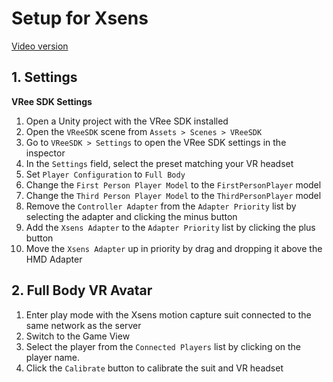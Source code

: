 # Setup for Xsens

[Video version](https://www.youtube.com/watch?v=dzoXOrUPHjk)

## 1. Settings

**VRee SDK Settings**
  1. Open a Unity project with the VRee SDK installed
  1. Open the `VReeSDK` scene from `Assets > Scenes > VReeSDK`
  1. Go to `VReeSDK > Settings` to open the VRee SDK settings in the inspector
  1. In the `Settings` field, select the preset matching your VR headset
  1. Set `Player Configuration` to `Full Body`
  1. Change the `First Person Player Model` to the `FirstPersonPlayer` model
  1. Change the `Third Person Player Model` to the `ThirdPersonPlayer` model
  1. Remove the `Controller Adapter` from the `Adapter Priority` list by selecting the adapter and clicking the minus button
  1. Add the `Xsens Adapter` to the `Adapter Priority` list by clicking the plus button
  1. Move the `Xsens Adapter` up in priority by drag and dropping it above the HMD Adapter

## 2. Full Body VR Avatar

1. Enter play mode with the Xsens motion capture suit connected to the same network as the server
1. Switch to the Game View
1. Select the player from the `Connected Players` list by clicking on the player name.
1. Click the `Calibrate` button to calibrate the suit and VR headset
